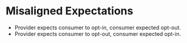 # Misaligned Expectations

* Provider expects consumer to opt-in, consumer expected opt-out.
* Provider expects consumer to opt-out, consumer expected opt-in.

